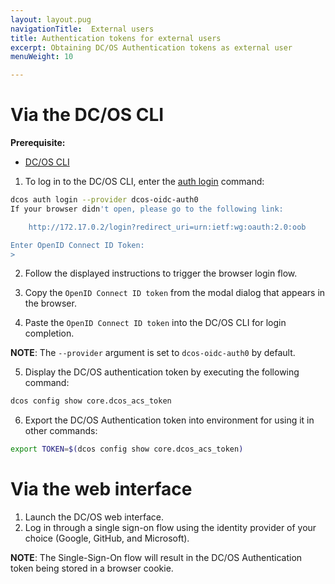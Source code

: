 ```yaml
---
layout: layout.pug
navigationTitle:  External users
title: Authentication tokens for external users
excerpt: Obtaining DC/OS Authentication tokens as external user
menuWeight: 10

---
```


<!-- The source repository for this topic is https://github.com/dcos/dcos-docs-site -->

# Via the DC/OS CLI

**Prerequisite:**
- [DC/OS CLI](/1.13/cli/)

1.  To log in to the DC/OS CLI, enter the [auth login](/1.13/cli/command-reference/dcos-auth/dcos-auth-login/) command:

```bash
dcos auth login --provider dcos-oidc-auth0
If your browser didn't open, please go to the following link:

    http://172.17.0.2/login?redirect_uri=urn:ietf:wg:oauth:2.0:oob

Enter OpenID Connect ID Token: 
>
```

2. Follow the displayed instructions to trigger the browser login flow.

3. Copy the `OpenID Connect ID token` from the modal dialog that appears in the browser.

4. Paste the `OpenID Connect ID token` into the DC/OS CLI for login completion.

**NOTE**: The `--provider` argument is set to `dcos-oidc-auth0` by default.

5. Display the DC/OS authentication token by executing the following command:

```bash
dcos config show core.dcos_acs_token
```
6. Export the DC/OS Authentication token into environment for using it in other commands:
```bash
export TOKEN=$(dcos config show core.dcos_acs_token)
```

# Via the web interface

1.  Launch the DC/OS web interface.
2.  Log in through a single sign-on flow using the identity provider of your choice (Google, GitHub, and Microsoft).

**NOTE**: The Single-Sign-On flow will result in the DC/OS Authentication token being stored in a browser cookie.
